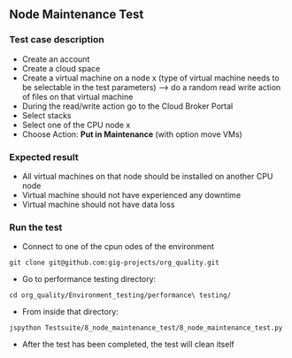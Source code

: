 ## Node Maintenance Test

### Test case description
- Create an account
- Create a cloud space
- Create a virtual machine on a node x (type of virtual machine needs to be selectable in the test parameters) --> do a random read write action of files on that virtual machine
- During the read/write action go to the Cloud Broker Portal
- Select stacks
- Select one of the CPU node x
- Choose Action: **Put in Maintenance** (with option move VMs)

### Expected result
- All virtual machines on that node should be installed on another CPU node
- Virtual machine should not have experienced any downtime
- Virtual machine should not have data loss

### Run the test
- Connect to one of the cpun odes of the environment
```
git clone git@github.com:gig-projects/org_quality.git
```
- Go to performance testing directory:
```
cd org_quality/Environment_testing/performance\ testing/
```
- From inside that directory:
```
jspython Testsuite/8_node_maintenance_test/8_node_maintenance_test.py
```
- After the test has been completed, the test will clean itself